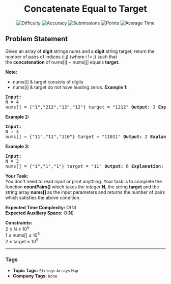 <h1 align="center">Concatenate Equal to Target</h1>

<p align="center">
  <img alt="Difficulty" title="Difficulty" src="https://custom-icon-badges.demolab.com/badge/Difficulty: Medium-1F222E?style=for-the-badge&logoColor=white&logo=fire"/>
  <img alt="Accuracy" title="Accuracy" src="https://custom-icon-badges.demolab.com/badge/Accuracy: 43.73%25-1F222E?style=for-the-badge&logoColor=white&logo=target"/>
  <img alt="Submissions" title="Submissions" src="https://custom-icon-badges.demolab.com/badge/Submissions: 8K+-1F222E?style=for-the-badge&logoColor=white&logo=repo"/>
  <img alt="Points" title="Points" src="https://custom-icon-badges.demolab.com/badge/Points: 4-1F222E?style=for-the-badge&logoColor=white&logo=award"/>
  <img alt="Average Time" title="Average Time" src="https://custom-icon-badges.demolab.com/badge/Average%20Time: 20m-1F222E?style=for-the-badge&logoColor=white&logo=clock"/>
</p>

## Problem Statement

Given an array of <b>digit</b> strings nums and a <b>digit</b> string target, return the number of pairs of indices (i,j)<i> </i>(where i != j) such that the <b>concatenation</b> of nums[i] + nums[j] equals <b>target.</b>

<b>Note:</b>

- nums[i] & target consists of digits
- nums[i] & target do not have leading zeros.
<b>Example 1:</b>

<pre><b>Input:</b>
N = 4 
nums[] = {"1","212","12","12"} target = "1212" <b>Output:</b> 3 <b>Explanation:</b> We can obtain target = "1212" by concatenating: nums[0] = "1" with nums[1] = "212" nums[2] = "12" with nums[3] = "12" nums[3] = "12" with nums[2] = "12" </pre>

<b>Example 2:</b>

<pre><b>Input: </b>
N = 3
nums[] = {"11","11","110"} target = "11011" <b>Output:</b> 2 <b>Explanation: </b>We can obtain target = "11011" by concatenating: nums[2] = "110" with nums[0] = "11" nums[2] = "110" with nums[1] = "11"</pre>

<b>Example 3:</b>

<pre><b>Input: </b>
N = 3
nums[] = {"1","1","1"} target = "11" <b>Output:</b> 6 <b>Explanation: </b>We can obtain target = "11" by concatenating: nums[0] = "1" with nums[1] = "1" nums[1] = "1" with nums[0] = "1" nums[0] = "1" with nums[2] = "1" nums[2] = "1" with nums[0] = "1" nums[1] = "1" with nums[2] = "1" nums[2] = "1" with nums[1] = "1"</pre>

<b>Your Task:</b><br>You don't need to read input or print anything. Your task is to complete the function <b>countPairs() </b>which takes<b> </b>the integer <b>N, </b>the string <b>target</b> and the string array <b>nums[] </b>as the input parameters and returns the number of pairs which satisfies the above condition.

<b>Expected Time Complexity:</b> O(N)<br><b>Expected Auxiliary Space:</b> O(N)

<b>Constraints:</b><br>2 ≤ N ≤ 10<sup>5</sup><br>1 ≤ nums[] ≤ 10<sup>5</sup><br>2 ≤ target ≤ 10<sup>5</sup><br>


<hr>

### Tags
- **Topic Tags:** `Strings` `Arrays` `Map`
- **Company Tags:** `None`
